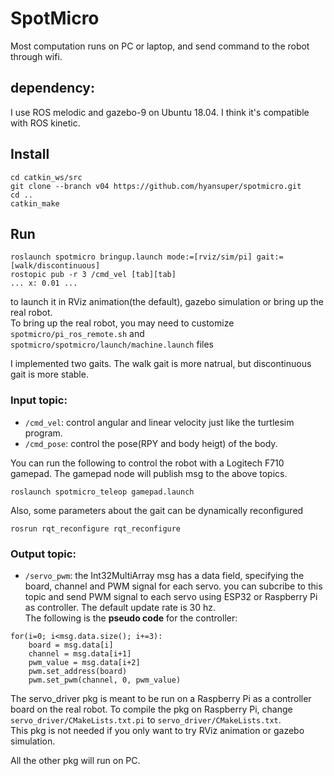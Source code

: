 # SpotMicro
Most computation runs on PC or laptop, and send command to the robot through wifi.

## dependency:
I use ROS melodic and gazebo-9 on Ubuntu 18.04. I think it's compatible with ROS kinetic.

## Install
```
cd catkin_ws/src
git clone --branch v04 https://github.com/hyansuper/spotmicro.git
cd ..
catkin_make
```

## Run
```
roslaunch spotmicro bringup.launch mode:=[rviz/sim/pi] gait:=[walk/discontinuous]
rostopic pub -r 3 /cmd_vel [tab][tab]
... x: 0.01 ...
```
to launch it in RViz animation(the default), gazebo simulation or bring up the real robot.<br/>
To bring up the real robot, you may need to customize `spotmicro/pi_ros_remote.sh` and `spotmicro/spotmicro/launch/machine.launch` files

I implemented two gaits. The walk gait is more natrual, but discontinuous gait is more stable.

### Input topic:
* `/cmd_vel`: control angular and linear velocity just like the turtlesim program.
* `/cmd_pose`: control the pose(RPY and body heigt) of the body.

You can run the following to control the robot with a Logitech F710 gamepad. The gamepad node will publish msg to the above topics.
```
roslaunch spotmicro_teleop gamepad.launch
```

Also, some parameters about the gait can be dynamically reconfigured
```
rosrun rqt_reconfigure rqt_reconfigure
```

### Output topic:
* `/servo_pwm`: the Int32MultiArray msg has a data field, specifying the board, channel and PWM signal for each servo. you can subcribe to this topic and send PWM signal to each servo using ESP32 or Raspberry Pi as controller. The default update rate is 30 hz.<br/>
The following is the **pseudo code** for the controller:
```
for(i=0; i<msg.data.size(); i+=3):
	board = msg.data[i]
	channel = msg.data[i+1]
	pwm_value = msg.data[i+2]
	pwm.set_address(board)
	pwm.set_pwm(channel, 0, pwm_value)
```
The servo_driver pkg is meant to be run on a Raspberry Pi as a controller board on the real robot. To compile the pkg on Raspberry Pi, change `servo_driver/CMakeLists.txt.pi` to `servo_driver/CMakeLists.txt`.<br/>
This pkg is not needed if you only want to try RViz animation or gazebo simulation.

All the other pkg will run on PC.
